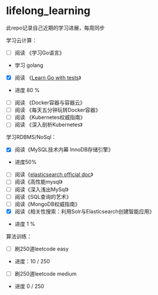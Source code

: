 # lifelong_learning
此repo记录自己近期的学习进展，每周同步

学习云计算：

- [ ] 阅读 《学习Go语言》
- 学习 golang
- [x] 阅读 《[Learn Go with tests](https://studygolang.gitbook.io/learn-go-with-tests/)》
- 进度 80 %
- [ ] 阅读 《Docker容器与容器云》
- [ ] 阅读 《每天五分钟玩转Docker容器》
- [ ] 阅读 《Kubernetes权威指南》
- [ ] 阅读 《深入剖析Kubernetes》

学习RDBMS/NoSql：

- [x] 阅读《MySQL技术内幕 InnoDB存储引擎》
- 进度50%
- [ ] 阅读《[elasticsearch official doc](https://www.elastic.co/guide/en/elasticsearch/reference/6.0/getting-started.html)》
- [ ] 阅读《高性能mysql》
- [ ] 阅读《深入浅出MySql》
- [ ] 阅读《SQL查询的艺术》
- [ ] 阅读《MongoDB权威指南》
- [x] 阅读《相关性搜索：利用Solr与Elasticsearch创建智能应用》
- 进度 1 %

算法训练：

- [ ] 刷250道leetcode easy
- 进度：10 / 250

- [ ] 刷250道leetcode medium
- 进度 0 / 250
